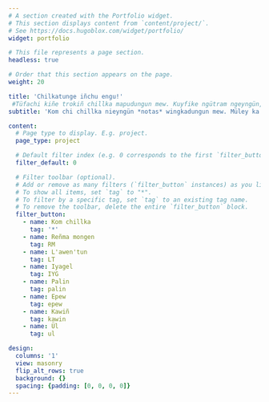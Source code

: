 ```yaml
---
# A section created with the Portfolio widget.
# This section displays content from `content/project/`.
# See https://docs.hugoblox.com/widget/portfolio/
widget: portfolio

# This file represents a page section.
headless: true

# Order that this section appears on the page.
weight: 20

title: 'Chilkatunge iñchu engu!' 
 #Tüfachi kiñe trokiñ chillka mapudungun mew. Kuyfike ngütram ngeyngün, welu ayukefiyu.
subtitle: 'Kom chi chillka nieyngün *notas* wingkadungun mew. Müley ka kiñe [Trürn’emülwe](Glosario.pdf).'

content:
  # Page type to display. E.g. project.
  page_type: project

  # Default filter index (e.g. 0 corresponds to the first `filter_button` instance below).
  filter_default: 0

  # Filter toolbar (optional).
  # Add or remove as many filters (`filter_button` instances) as you like.
  # To show all items, set `tag` to "*".
  # To filter by a specific tag, set `tag` to an existing tag name.
  # To remove the toolbar, delete the entire `filter_button` block.
  filter_button:
    - name: Kom chillka
      tag: '*'
    - name: Reñma mongen
      tag: RM
    - name: L'awen'tun
      tag: LT
    - name: Iyagel
      tag: IYG
    - name: Palin
      tag: palin
    - name: Epew
      tag: epew
    - name: Kawiñ
      tag: kawin
    - name: Ül
      tag: ul

design:
  columns: '1'
  view: masonry
  flip_alt_rows: true
  background: {}
  spacing: {padding: [0, 0, 0, 0]}
---
```

